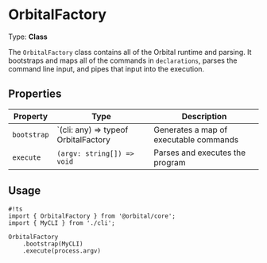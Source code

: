 # OrbitalFactory

Type: **Class**

The `OrbitalFactory` class contains all of the Orbital runtime and parsing. It bootstraps and maps all of the commands in `declarations`, parses the command line input, and pipes that input into the execution.

## Properties

| Property    | Type                                 | Description                            |
| ----------- | ------------------------------------ | -------------------------------------- |
| `bootstrap` | `(cli: any) => typeof OrbitalFactory | Generates a map of executable commands |
| `execute`   | `(argv: string[]) => void`           | Parses and executes the program        |


## Usage

    #!ts
    import { OrbitalFactory } from '@orbital/core';
    import { MyCLI } from './cli';

    OrbitalFactory
        .bootstrap(MyCLI)
        .execute(process.argv)